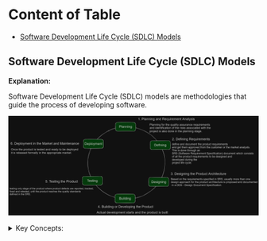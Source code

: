 <!-- markdownlint-disable MD033 -->
# Content of Table

- [Software Development Life Cycle (SDLC) Models](#software-development-life-cycle-sdlc-models)

## Software Development Life Cycle (SDLC) Models

**Explanation:**

Software Development Life Cycle (SDLC) models are methodologies that guide the process of developing software.

![alt image](./assets/images/SDLC.png)

<details>
    <summary>Key Concepts:</summary>

1. **Process-oriented:** This approach focuses on the process of developing software, with an emphasis on planning, time schedules, target dates, budgets, and implementation of an entire system at one time.

2. **Sequential SDLC Model:** This is a type of SDLC model where development is seen as flowing steadily downwards through several phases.

    - **Waterfall Model:**

      **Explanation:**

      Waterfall Model, is a linear approach to software development.

      ![alt text](./assets/images/waterfallModel.png)

    - **V-Shaped Model:**

      **Explanation:**

      Every single phase in the development cycle, there is a directly associated testing phase.

      ![alt text](./assets/images/vShapedModel.png)

      **Key Concepts:**

      - **Verification:** Regularly evaluate intermediary work products during the software development lifecycle to ensure that you're on the right track. This could involve code reviews, design reviews, or reviewing other documentation.

      - **Validation:** Once the final product is ready, compare it to the user’s requirements to ensure that it meets the specified requirements. This could involve user acceptance testing or beta testing.

3. **Iterative and Incremental SDLC Model:** This is a type of SDLC model where the software is developed incrementally and the development process is repeated in small iterations.

    - **Agile Model:**

      **Explanation:**

     Agile methodologies, the development process is iterative and incremental. This means that the software is developed in small, manageable increments, with each iteration building upon the previous one.

      **Key Concepts:**

      1. **Agile Manifesto:** The Agile Manifesto is a document that outlines the key values and principles of Agile development.

          - **Individuals and interactions** over processes and tools
          - **Working software** over comprehensive documentation
          - **Customer collaboration** over contract negotiation
          - **Responding to change** over following a plan

      2. **Scrum:** Scrum is a framework that emphasizes iterative progress through sprints. It is also a management tool that allows stakeholders to see progress.

      ![alt text](./assets/images/agile.png)

4. **Roles in Software Development:** These are the different roles involved in the software development process, each with specific responsibilities and tasks.

    - **Project Manager**
    - **Software Developer**
    - **Quality Assurance Tester**
    - **Business Analyst**
    - **Stakeholders**

</details>
